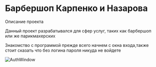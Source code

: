 # Барбершоп Карпенко и Назарова
<html>
  <head>
    Описание проекта
  </head>
  <body>
<p>Данный проект разрабатывался для сфер услуг, таких как барбершоп или же парикмахерских<br>
  <div> Знакомство с программой прежде всего начнем с окна входа,также стоит сказать что без логина пароля никуда не войдете</div>
    <p><img  alt="AuthWindow" src="vinne on Twitter.png"  </img></p>
  </body>
  </html>
